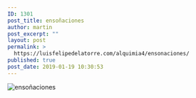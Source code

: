 ```yaml
---
ID: 1301
post_title: ensoñaciones
author: martin
post_excerpt: ""
layout: post
permalink: >
  https://luisfelipedelatorre.com/alquimia4/ensonaciones/
published: true
post_date: 2019-01-19 10:30:53
---
```

<p><img src="https://luisfelipedelatorre.com/wp-content/uploads/2019/01/ensoñaciones-840x1024.jpg" alt="ensoñaciones"/></p>